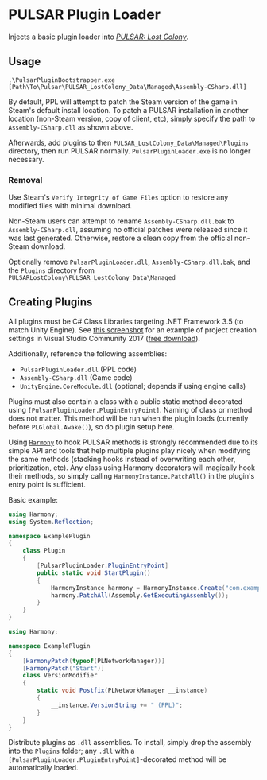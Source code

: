 # PULSAR Plugin Loader

Injects a basic plugin loader into [*PULSAR: Lost Colony*](http://www.pulsarthegame.com/).

## Usage

```
.\PulsarPluginBootstrapper.exe [Path\To\Pulsar\PULSAR_LostColony_Data\Managed\Assembly-CSharp.dll]
```

By default, PPL will attempt to patch the Steam version of the game in Steam's default install location.  To patch a PULSAR installation in another location (non-Steam version, copy of client, etc), simply specify the path to `Assembly-CSharp.dll` as shown above.

Afterwards, add plugins to then `PULSAR_LostColony_Data\Managed\Plugins` directory, then run PULSAR normally.  `PulsarPluginLoader.exe` is no longer necessary.

### Removal

Use Steam's `Verify Integrity of Game Files` option to restore any modified files with minimal download.

Non-Steam users can attempt to rename `Assembly-CSharp.dll.bak` to `Assembly-CSharp.dll`, assuming no official patches were released since it was last generated.  Otherwise, restore a clean copy from the official non-Steam download.

Optionally remove `PulsarPluginLoader.dll`, `Assembly-CSharp.dll.bak`, and the `Plugins` directory from `PULSARLostColony\PULSAR_LostColony_Data\Managed`

## Creating Plugins

All plugins must be C# Class Libraries targeting .NET Framework 3.5 (to match Unity Engine).  See [this screenshot](https://i.imgur.com/X7bDnYr.png) for an example of project creation settings in Visual Studio Community 2017 ([free download](https://visualstudio.microsoft.com/vs/community/)).

Additionally, reference the following assemblies:

 * `PulsarPluginLoader.dll` (PPL code)
 * `Assembly-CSharp.dll` (Game code)
 * `UnityEngine.CoreModule.dll` (optional; depends if using engine calls)

Plugins must also contain a class with a public static method decorated using `[PulsarPluginLoader.PluginEntryPoint]`.  Naming of class or method does not matter.  This method will be run when the plugin loads (currently before `PLGlobal.Awake()`), so do plugin setup here.

Using [`Harmony`](https://github.com/pardeike/Harmony) to hook PULSAR methods is strongly recommended due to its simple API and tools that help multiple plugins play nicely when modifying the same methods (stacking hooks instead of overwriting each other, prioritization, etc).  Any class using Harmony decorators will magically hook their methods, so simply calling `HarmonyInstance.PatchAll()` in the plugin's entry point is sufficient.

Basic example:

```csharp
using Harmony;
using System.Reflection;

namespace ExamplePlugin
{
    class Plugin
    {
        [PulsarPluginLoader.PluginEntryPoint]
        public static void StartPlugin()
        {
            HarmonyInstance harmony = HarmonyInstance.Create("com.example.pulsar.plugins");
            harmony.PatchAll(Assembly.GetExecutingAssembly());
        }
    }
}
```

```csharp
using Harmony;

namespace ExamplePlugin
{
	[HarmonyPatch(typeof(PLNetworkManager))]
	[HarmonyPatch("Start")]
	class VersionModifier
	{
		static void Postfix(PLNetworkManager __instance)
		{
			__instance.VersionString += " (PPL)";
		}
	}
}
```

Distribute plugins as `.dll` assemblies.  To install, simply drop the assembly into the `Plugins` folder; any `.dll` with a `[PulsarPluginLoader.PluginEntryPoint]`-decorated method will be automatically loaded.